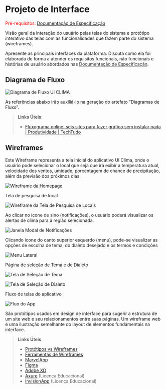 
# Projeto de Interface

<span style="color:red">Pré-requisitos: <a href="2-Especificação do Projeto.md"> Documentação de Especificação</a></span>

Visão geral da interação do usuário pelas telas do sistema e protótipo interativo das telas com as funcionalidades que fazem parte do sistema (wireframes).

 Apresente as principais interfaces da plataforma. Discuta como ela foi elaborada de forma a atender os requisitos funcionais, não funcionais e histórias de usuário abordados nas <a href="2-Especificação do Projeto.md"> Documentação de Especificação</a>.

## Diagrama de Fluxo

![Diagrama de Fluxo UI CLIMA](img/diagrama-de-fluxo-ui-clima.png)

As referências abaixo irão auxiliá-lo na geração do artefato “Diagramas de Fluxo”.

> **Links Úteis**:
> - [Fluxograma online: seis sites para fazer gráfico sem instalar nada | Produtividade | TechTudo](https://www.techtudo.com.br/listas/2019/03/fluxograma-online-seis-sites-para-fazer-grafico-sem-instalar-nada.ghtml)

## Wireframes

Este Wireframe representa a tela inicial do aplicativo UI Clima, onde o usuário pode selecionar o local que seja que irá exibir a temperatura atual, velocidade dos ventos, umidade, porcentagem de chance de precipitação, além da previsão dos próximos dias.

![Wireframe da Homepage](img/home.png)

Tela de pesquisa de local 

![Wireframe da Tela de Pesquisa de Locais](img/local.png)


Ao clicar no ícone de sino (notificações), o usuário poderá visualizar os alertas de clima para a região selecionada.

![Janela Modal de Notificações](img/notificacoes.png)

Clicando ícone do canto superior esquerdo (menu), pode-se visualizar as opções de escolha de tema, do dialeto desejado e os termos e condições

![Menu Lateral](img/menu.png)

Página de seleção de Tema e de Dialeto

![Tela de Seleção de Tema](img/selecao-tema.png)

![Tela de Seleção de Dialeto](img/selecao-dialeto.png)

Fluxo de telas do aplicativo

![Fluo do App](img/fluxo-de-tela.gif)



São protótipos usados em design de interface para sugerir a estrutura de um site web e seu relacionamentos entre suas páginas. Um wireframe web é uma ilustração semelhante do layout de elementos fundamentais na interface.
 
> **Links Úteis**:
> - [Protótipos vs Wireframes](https://www.nngroup.com/videos/prototypes-vs-wireframes-ux-projects/)
> - [Ferramentas de Wireframes](https://rockcontent.com/blog/wireframes/)
> - [MarvelApp](https://marvelapp.com/developers/documentation/tutorials/)
> - [Figma](https://www.figma.com/)
> - [Adobe XD](https://www.adobe.com/br/products/xd.html#scroll)
> - [Axure](https://www.axure.com/edu) (Licença Educacional)
> - [InvisionApp](https://www.invisionapp.com/) (Licença Educacional)
